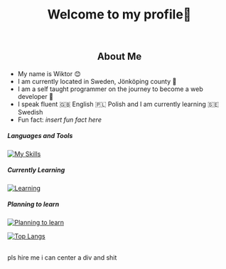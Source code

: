 <div id="header" align="center">
    <h1>Welcome to my profile👋</h1>
</div>

<br>

<div id="about">
    <h2 align="center">About Me</h2>
    <ul>
        <li>
            My name is Wiktor 😊
        </li>
        <li>
            I am currently located in Sweden, Jönköping county 💯
        </li>
        <li>
            I am a self taught programmer on the journey to become a web developer 🚀
        </li>
        <li>
            I speak fluent 🇬🇧 English 🇵🇱 Polish and I am currently learning 🇸🇪 Swedish
        </li>
        <li>
            Fun fact: <i>insert fun fact here</i>
        </li>
    </ul>
</div>
               
<h5>Languages and Tools</h5>

[![My Skills](https://skillicons.dev/icons?i=python,nodejs,ts,mongodb,linux)](https://skillicons.dev)

<h5>Currently Learning</h5>

[![Learning](https://skillicons.dev/icons?i=vuejs)](https://skillicons.dev)

<h5>Planning to learn</h5>

[![Planning to learn](https://skillicons.dev/icons?i=graphql,postgresql,docker,django)](https://skillicons.dev)

[![Top Langs](https://github-readme-stats.vercel.app/api/top-langs/?username=anuraghazra&layout=compact)](https://github.com/anuraghazra/github-readme-stats)


    
<br>
pls hire me i can center a div and shit
